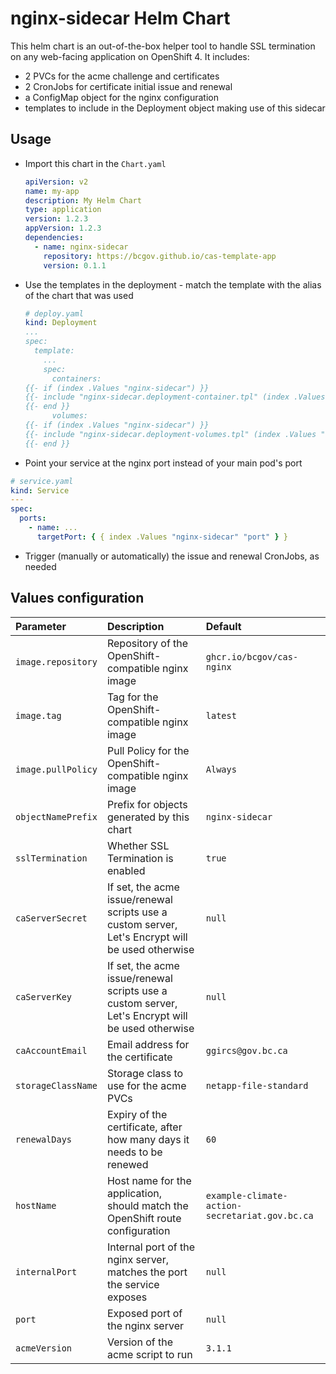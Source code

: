 # nginx-sidecar Helm Chart

This helm chart is an out-of-the-box helper tool to handle SSL termination on any web-facing application on OpenShift 4.
It includes:

- 2 PVCs for the acme challenge and certificates
- 2 CronJobs for certificate initial issue and renewal
- a ConfigMap object for the nginx configuration
- templates to include in the Deployment object making use of this sidecar

## Usage

- Import this chart in the `Chart.yaml`

  ```yaml
  apiVersion: v2
  name: my-app
  description: My Helm Chart
  type: application
  version: 1.2.3
  appVersion: 1.2.3
  dependencies:
    - name: nginx-sidecar
      repository: https://bcgov.github.io/cas-template-app
      version: 0.1.1
  ```

- Use the templates in the deployment - match the template with the alias of the chart that was used

  ```yaml
  # deploy.yaml
  kind: Deployment
  ...
  spec:
    template:
      ...
      spec:
        containers:
  {{- if (index .Values "nginx-sidecar") }}
  {{- include "nginx-sidecar.deployment-container.tpl" (index .Values "nginx-sidecar") | indent 6 }}
  {{- end }}
        volumes:
  {{- if (index .Values "nginx-sidecar") }}
  {{- include "nginx-sidecar.deployment-volumes.tpl" (index .Values "nginx-sidecar") | indent 8 }}
  {{- end }}
  ```

- Point your service at the nginx port instead of your main pod's port

```yaml
# service.yaml
kind: Service
---
spec:
  ports:
    - name: ...
      targetPort: { { index .Values "nginx-sidecar" "port" } }
```

- Trigger (manually or automatically) the issue and renewal CronJobs, as needed

## Values configuration

| Parameter          | Description                                                                                      | Default                                        |
| :----------------- | :----------------------------------------------------------------------------------------------- | :--------------------------------------------- |
| `image.repository` | Repository of the OpenShift-compatible nginx image                                               | `ghcr.io/bcgov/cas-nginx`                      |
| `image.tag`        | Tag for the OpenShift-compatible nginx image                                                     | `latest`                                       |
| `image.pullPolicy` | Pull Policy for the OpenShift-compatible nginx image                                             | `Always`                                       |
| `objectNamePrefix` | Prefix for objects generated by this chart                                                       | `nginx-sidecar`                                |
| `sslTermination`   | Whether SSL Termination is enabled                                                               | `true`                                         |
| `caServerSecret`   | If set, the acme issue/renewal scripts use a custom server, Let's Encrypt will be used otherwise | `null`                                         |
| `caServerKey`      | If set, the acme issue/renewal scripts use a custom server, Let's Encrypt will be used otherwise | `null`                                         |
| `caAccountEmail`   | Email address for the certificate                                                                | `ggircs@gov.bc.ca`                             |
| `storageClassName` | Storage class to use for the acme PVCs                                                           | `netapp-file-standard`                         |
| `renewalDays`      | Expiry of the certificate, after how many days it needs to be renewed                            | `60`                                           |
| `hostName`         | Host name for the application, should match the OpenShift route configuration                    | `example-climate-action-secretariat.gov.bc.ca` |
| `internalPort`     | Internal port of the nginx server, matches the port the service exposes                          | `null`                                         |
| `port`             | Exposed port of the nginx server                                                                 | `null`                                         |
| `acmeVersion`      | Version of the acme script to run                                                                | `3.1.1`                                        |

